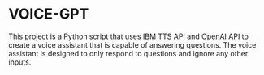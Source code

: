 # VOICE-GPT
This project is a Python script that uses IBM TTS API and OpenAI API to create a voice assistant that is capable of answering questions. The voice assistant is designed to only respond to questions and ignore any other inputs.
